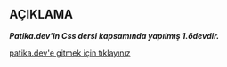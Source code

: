 ## AÇIKLAMA ##

***Patika.dev'in Css dersi kapsamında yapılmış 1.ödevdir.***

[patika.dev'e gitmek için tıklayınız](https://www.patika.dev/tr)